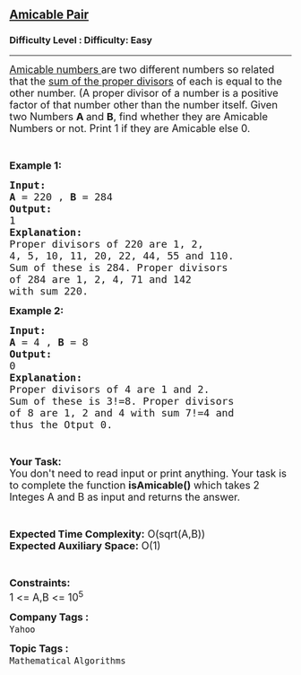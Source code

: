 <h2><a href="https://www.geeksforgeeks.org/problems/amicable-pair0804/0">Amicable Pair</a></h2><h3>Difficulty Level : Difficulty: Easy</h3><hr><div class="problems_problem_content__Xm_eO"><p><span style="font-size:18px"><a href="https://www.geeksforgeeks.org/pairs-amicable-numbers/">Amicable numbers&nbsp;</a>are two different numbers so related that the&nbsp;<a href="https://www.geeksforgeeks.org/sum-of-all-proper-divisors-of-a-natural-number/">sum of the proper divisors</a>&nbsp;of each is equal to the other number. (A proper divisor of a number is a positive factor of that number other than the number itself. Given two Numbers <strong>A </strong>and <strong>B</strong>, find whether they are Amicable Numbers or not. Print 1 if they are Amicable else 0.</span></p>

<p>&nbsp;</p>

<p><span style="font-size:18px"><strong>Example 1:</strong></span></p>

<pre><span style="font-size:18px"><strong>Input:</strong></span>
<span style="font-size:18px"><strong>A </strong>= 220 , <strong>B </strong>= 284</span>
<span style="font-size:18px"><strong>Output:</strong></span>
<span style="font-size:18px">1</span>
<span style="font-size:18px"><strong>Explanation:</strong></span>
<span style="font-size:18px">Proper divisors of 220 are 1, 2,
4, 5, 10, 11, 20, 22, 44, 55 and 110.
Sum of these is 284. Proper divisors
of 284 are 1, 2, 4, 71 and 142
with sum 220.</span></pre>

<p><span style="font-size:18px"><strong>Example 2:</strong></span></p>

<pre><span style="font-size:18px"><strong>Input:</strong></span>
<span style="font-size:18px"><strong>A </strong>= 4 , <strong>B </strong>= 8</span>
<span style="font-size:18px"><strong>Output:</strong></span>
<span style="font-size:18px">0</span>
<span style="font-size:18px"><strong>Explanation:</strong></span>
<span style="font-size:18px">Proper divisors of 4 are 1 and 2.
Sum of these is 3!=8. Proper divisors
of 8 are 1, 2 and 4 with sum 7!=4 and
thus the Otput 0.</span></pre>

<p>&nbsp;</p>

<p><span style="font-size:18px"><strong>Your Task:</strong><br>
You don't need to read input or print anything. Your task is to complete the function <strong>isAmicable()</strong> which takes 2 Integes A and B as input and returns the answer.</span></p>

<p>&nbsp;</p>

<p><span style="font-size:18px"><strong>Expected Time Complexity:</strong> O(sqrt(A,B))<br>
<strong>Expected Auxiliary Space:</strong> O(1)</span></p>

<p>&nbsp;</p>

<p><span style="font-size:18px"><strong>Constraints:</strong></span><br>
<span style="font-size:18px">1 &lt;= A,B &lt;= 10<sup>5</sup></span></p>
</div><p><span style=font-size:18px><strong>Company Tags : </strong><br><code>Yahoo</code>&nbsp;<br><p><span style=font-size:18px><strong>Topic Tags : </strong><br><code>Mathematical</code>&nbsp;<code>Algorithms</code>&nbsp;